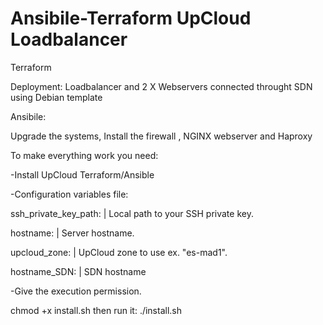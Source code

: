 # Ansibile-Terraform UpCloud Loadbalancer

Terraform 

Deployment: Loadbalancer and 2 X Webservers connected throught SDN using Debian template


Ansibile:

Upgrade the systems, Install the firewall , NGINX webserver and Haproxy  




To make everything work you need:

-Install UpCloud Terraform/Ansible 



-Configuration variables file:

ssh_private_key_path: | Local path to your SSH private key.

hostname: |	Server hostname.

upcloud_zone: |	UpCloud zone to use ex. "es-mad1".  

hostname_SDN: | SDN hostname



-Give the execution permission.

chmod +x install.sh
then run it:
./install.sh

 
 
